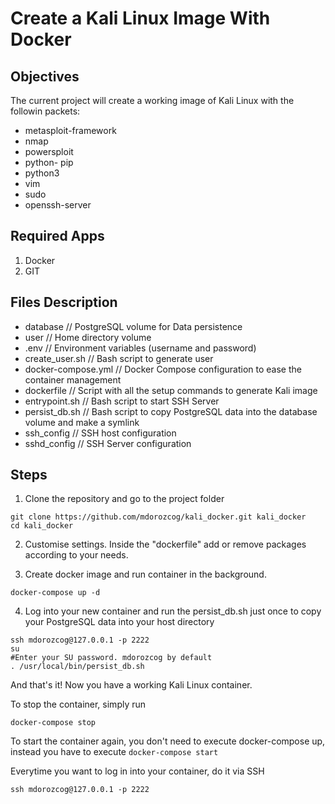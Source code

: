 # Create a Kali Linux Image With Docker

## Objectives

The current project will create a working image of Kali Linux with the followin packets:

- metasploit-framework
- nmap
- powersploit
- python- pip
- python3
- vim
- sudo
- openssh-server

## Required Apps

1. Docker
2. GIT

## Files Description

- database // PostgreSQL volume for Data persistence
- user // Home directory volume
- .env // Environment variables (username and password)
- create_user.sh // Bash script to generate user
- docker-compose.yml // Docker Compose configuration to ease the container management
- dockerfile // Script with all the setup commands to generate Kali image
- entrypoint.sh // Bash script to start SSH Server
- persist_db.sh // Bash script to copy PostgreSQL data into the database volume and make a symlink
- ssh_config // SSH host configuration
- sshd_config // SSH Server configuration

## Steps

1. Clone the repository and go to the project folder

```
git clone https://github.com/mdorozcog/kali_docker.git kali_docker
cd kali_docker
```

2. Customise settings. Inside the "dockerfile" add or remove packages according to your needs.

3. Create docker image and run container in the background.

```
docker-compose up -d
```

4. Log into your new container and run the persist_db.sh just once to copy your PostgreSQL data into your host directory

```
ssh mdorozcog@127.0.0.1 -p 2222
su
#Enter your SU password. mdorozcog by default
. /usr/local/bin/persist_db.sh
```

And that's it! Now you have a working Kali Linux container.

To stop the container, simply run

```
docker-compose stop
```

To start the container again, you don't need to execute docker-compose up, instead you have to execute `docker-compose start`

Everytime you want to log in into your container, do it via SSH

```
ssh mdorozcog@127.0.0.1 -p 2222
```
